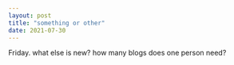 ```yaml
---
layout: post
title: "something or other"
date: 2021-07-30
---
```


Friday. what else is new?
how many blogs does one person need?
